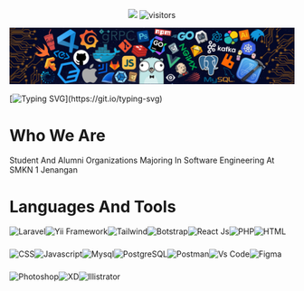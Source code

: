 <p align="center">
    <a href="https://github.com/stmj-dev/stmj-dev"><img src="https://img.shields.io/badge/status-updating-brightgreen.svg"></a>
    <img src="https://visitor-badge.laobi.icu/badge?page_id=stmj-dev" alt="visitors"/>   
</p>

![](./src/header_.png)

[![Typing SVG](https://readme-typing-svg.herokuapp.com?font=monospace&center=true&lines=Hi+There+!!!+%E2%9C%8B%E2%9C%8B%E2%9C%8B;We+Are+STMJ+DEV;Web+Development;Backend+Development;Frontend+Development;Android+Developent;Desktop+Development;And+More.)](https://git.io/typing-svg)

# Who We Are

<p style="text-transform: capitalize;">
student and alumni organizations majoring in software engineering at SMKN 1 Jenangan
</p>

# Languages And Tools
<div style="display: flex; flex-wrap: wrap;">
    <img src="https://www.vectorlogo.zone/logos/laravel/laravel-icon.svg" alt="Laravel" height="40px">
    <img src="https://cdn.jsdelivr.net/gh/devicons/devicon/icons/codeigniter/codeigniter-plain.svg" alt="" height="40px">
    <img src="https://www.vectorlogo.zone/logos/yiiframework/yiiframework-icon.svg" alt="Yii Framework" height="40px">
    <img src="https://www.vectorlogo.zone/logos/tailwindcss/tailwindcss-icon.svg" alt="Tailwind" height="40px">
    <img src="https://upload.vectorlogo.zone/logos/getbootstrap/images/987f8f6c-263a-47b1-a85d-853cfca215d9.svg" alt="Botstrap" height="40px">
    <img src="https://www.vectorlogo.zone/logos/reactjs/reactjs-icon.svg" alt="React Js" height="40px">
    <img src="https://cdn.jsdelivr.net/gh/devicons/devicon/icons/nextjs/nextjs-original-wordmark.svg" alt="" height="40px">
    <img src="https://cdn.jsdelivr.net/gh/devicons/devicon/icons/vuejs/vuejs-original.svg" alt="" height="40px">
    <img src="https://www.vectorlogo.zone/logos/php/php-icon.svg" alt="PHP" height="40px">
    <img src="https://www.vectorlogo.zone/logos/w3_html5/w3_html5-icon.svg" alt="HTML" height="40px">
    <img src="https://www.vectorlogo.zone/logos/w3_css/w3_css-icon.svg" alt="CSS" height="40px">
    <img src="https://cdn.jsdelivr.net/gh/devicons/devicon/icons/javascript/javascript-original.svg" alt="Javascript" height="40px">
    <img src="https://www.vectorlogo.zone/logos/mysql/mysql-horizontal.svg" alt="Mysql" height="40px">
    <img src="https://www.vectorlogo.zone/logos/postgresql/postgresql-icon.svg" alt="PostgreSQL" height="40px">
    <img src="https://www.vectorlogo.zone/logos/getpostman/getpostman-icon.svg" alt="Postman" height="40px">
    <img src="https://upload.vectorlogo.zone/logos/visualstudio_code/images/a4381320-f83c-4a29-9db3-b241c1d096b1.svg" alt="Vs Code" height="40px">
    <img src="https://www.vectorlogo.zone/logos/figma/figma-icon.svg" alt="Figma" height="40px">
    <img src="https://cdn.jsdelivr.net/gh/devicons/devicon/icons/photoshop/photoshop-line.svg" alt="Photoshop" height="40px">
    <img src="https://cdn.jsdelivr.net/gh/devicons/devicon/icons/xd/xd-line.svg" alt="XD" height="40px">
    <img src="https://cdn.jsdelivr.net/gh/devicons/devicon/icons/illustrator/illustrator-line.svg" alt="Illistrator" height="40px">
    <img src="https://cdn.jsdelivr.net/gh/devicons/devicon/icons/composer/composer-original.svg" alt="" height="40px">
    <img src="https://cdn.jsdelivr.net/gh/devicons/devicon/icons/npm/npm-original-wordmark.svg" alt="" height="40px">
    <img src="https://cdn.jsdelivr.net/gh/devicons/devicon/icons/nodejs/nodejs-plain.svg" alt="" height="40px">
    <img src="https://cdn.jsdelivr.net/gh/devicons/devicon/icons/android/android-original.svg" alt="" height="40px">
    <img src="https://cdn.jsdelivr.net/gh/devicons/devicon/icons/atom/atom-original.svg" alt="" height="40px">
    <img src="https://cdn.jsdelivr.net/gh/devicons/devicon/icons/cplusplus/cplusplus-line.svg" alt="" height="40px">
    <img src="https://cdn.jsdelivr.net/gh/devicons/devicon/icons/csharp/csharp-original.svg" alt="" height="40px">
    <img src="https://cdn.jsdelivr.net/gh/devicons/devicon/icons/dot-net/dot-net-original.svg" alt="" height="40px">
    <img src="https://cdn.jsdelivr.net/gh/devicons/devicon/icons/git/git-original.svg" alt="" height="40px">
    <img src="https://cdn.jsdelivr.net/gh/devicons/devicon/icons/sass/sass-original.svg" alt="" height="40px">
</div>

